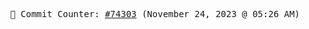<p align="center">
    <samp>
        📮 Commit Counter: <a href="https://github.com/Javascript-void0/Javascript-void0/commits/main">#74303</a> (November 24, 2023 @ 05:26 AM)
    </samp>
</p>